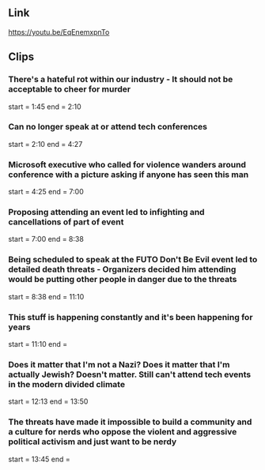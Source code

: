 ## Link
https://youtu.be/EqEnemxpnTo

## Clips

### There's a hateful rot within our industry - It should not be acceptable to cheer for murder
start = 1:45
end = 2:10

### Can no longer speak at or attend tech conferences
start = 2:10
end = 4:27

### Microsoft executive who called for violence wanders around conference with a picture asking if anyone has seen this man
start = 4:25
end = 7:00

### Proposing attending an event led to infighting and cancellations of part of event
start = 7:00
end = 8:38

### Being scheduled to speak at the FUTO Don't Be Evil event led to detailed death threats - Organizers decided him attending would be putting other people in danger due to the threats
start = 8:38
end = 11:10

### This stuff is happening constantly and it's been happening for years
start = 11:10
end = 

### Does it matter that I'm not a Nazi? Does it matter that I'm actually Jewish? Doesn't matter. Still can't attend tech events in the modern divided climate
start = 12:13
end = 13:50

### The threats have made it impossible to build a community and a culture for nerds who oppose the violent and aggressive political activism and just want to be nerdy
start = 13:45
end = 

